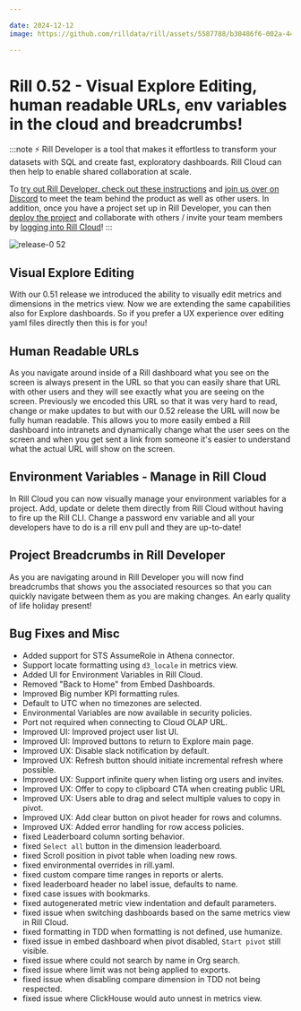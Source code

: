 ```yaml
---

date: 2024-12-12
image: https://github.com/rilldata/rill/assets/5587788/b30486f6-002a-445d-8a1b-955b6ec0066d

---
```


# Rill 0.52 - Visual Explore Editing, human readable URLs, env variables in the cloud and breadcrumbs!

:::note
⚡ Rill Developer is a tool that makes it effortless to transform your datasets with SQL and create fast, exploratory dashboards. Rill Cloud can then help to enable shared collaboration at scale.

To [try out Rill Developer, check out these instructions](/get-started/install) and [join us over on Discord](https://discord.gg/TatjVY32) to meet the team behind the product as well as other users. In addition, once you have a project set up in Rill Developer, you can then [deploy the project](/deploy/deploy-dashboard) and collaborate with others / invite your team members by [logging into Rill Cloud](https://ui.rilldata.com)!
:::

![release-0 52](<https://cdn.rilldata.com/docs/release-notes/release052.gif>)

## Visual Explore Editing
With our 0.51 release we introduced the ability to visually edit metrics and dimensions in the metrics view. Now we are extending the same capabilities also for Explore dashboards. So if you prefer a UX experience over editing yaml files directly then this is for you!

## Human Readable URLs
As you navigate around inside of a Rill dashboard what you see on the screen is always present in the URL so that you can easily share that URL with other users and they will see exactly what you are seeing on the screen. Previously we encoded this URL so that it was very hard to read, change or make updates to but with our 0.52 release the URL will now be fully human readable. This allows you to more easily embed a Rill dashboard into intranets and dynamically change what the user sees on the screen and when you get sent a link from someone it's easier to understand what the actual URL will show on the screen.

## Environment Variables - Manage in Rill Cloud
In Rill Cloud you can now visually manage your environment variables for a project. Add, update or delete them directly from Rill Cloud without having to fire up the Rill CLI. Change a password env variable and all your developers have to do is a rill env pull and they are up-to-date!

## Project Breadcrumbs in Rill Developer
As you are navigating around in Rill Developer you will now find breadcrumbs that shows you the associated resources so that you can quickly navigate between them as you are making changes. An early quality of life holiday present!

## Bug Fixes and Misc
- Added support for STS AssumeRole in Athena connector.
- Support locate formatting using `d3_locale` in metrics view.
- Added UI for Environment Variables in Rill Cloud.
- Removed "Back to Home" from Embed Dashboards.
- Improved Big number KPI formatting rules.
- Default to UTC when no timezones are selected.
- Environmental Variables are now available in security policies.
- Port not required when connecting to Cloud OLAP URL.
- Improved UI: Improved project user list UI.
- Improved UI: Improved buttons to return to Explore main page.
- Improved UX: Disable slack notification by default.
- Improved UX: Refresh button should initiate incremental refresh where possible.
- Improved UX: Support infinite query when listing org users and invites.
- Improved UX: Offer to copy to clipboard CTA when creating public URL
- Improved UX: Users able to drag and select multiple values to copy in pivot.
- Improved UX: Add clear button on pivot header for rows and columns.
- Improved UX: Added error handling for row access policies.
- fixed Leaderboard column sorting behavior.
- fixed `Select all` button in the dimension leaderboard.
- fixed Scroll position in pivot table when loading new rows. 
- fixed environmental overrides in rill.yaml.
- fixed custom compare time ranges in reports or alerts.
- fixed leaderboard header no label issue, defaults to name.
- fixed case issues with bookmarks.
- fixed autogenerated metric view indentation and default parameters.
- fixed issue when switching dashboards based on the same metrics view in Rill Cloud.
- fixed formatting in TDD when formatting is not defined, use humanize.
- fixed issue in embed dashboard when pivot disabled, `Start pivot` still visible.
- fixed issue where could not search by name in Org search.
- fixed issue where limit was not being applied to exports.
- fixed issue when disabling compare dimension in TDD not being respected.
- fixed issue where ClickHouse would auto unnest in metrics view.
